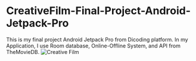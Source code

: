# CreativeFilm-Final-Project-Android-Jetpack-Pro
This is my final project Android Jetpack Pro from Dicoding platform. In my Application, I use Room database, Online-Offline System, and API from TheMovieDB.
![Creative Film](https://user-images.githubusercontent.com/65083723/105125229-76754a00-5b0e-11eb-9745-909c8e0c87e6.png)
